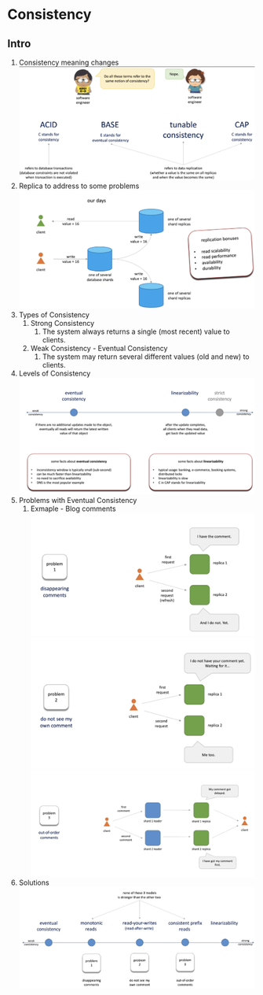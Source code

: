 # Consistency

Intro
----
1. Consistency meaning changes 
    ![img_1.png](img_1.png)
2. Replica to address to some problems
    ![img_2.png](img_2.png)
2. Types of Consistency
   1. Strong Consistency
      1. The system always returns a single (most recent) value to clients.
   2. Weak Consistency - Eventual Consistency
      1. The system may return several different values (old and new) to clients.
3. Levels of Consistency
    ![img_3.png](img_3.png)
4. Problems with Eventual Consistency
    1. Exmaple - Blog comments
    ![img_4.png](img_4.png)
   ![img_5.png](img_5.png)
   ![img_6.png](img_6.png)
5. Solutions
   ![img_7.png](img_7.png)